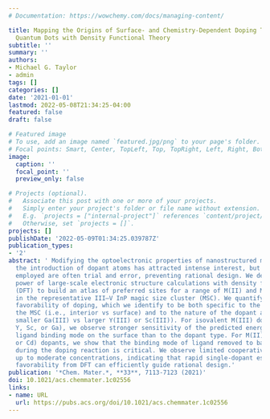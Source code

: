 ```yaml
---
# Documentation: https://wowchemy.com/docs/managing-content/

title: Mapping the Origins of Surface- and Chemistry-Dependent Doping Trends in III-V
  Quantum Dots with Density Functional Theory
subtitle: ''
summary: ''
authors:
- Michael G. Taylor
- admin
tags: []
categories: []
date: '2021-01-01'
lastmod: 2022-05-08T21:34:25-04:00
featured: false
draft: false

# Featured image
# To use, add an image named `featured.jpg/png` to your page's folder.
# Focal points: Smart, Center, TopLeft, Top, TopRight, Left, Right, BottomLeft, Bottom, BottomRight.
image:
  caption: ''
  focal_point: ''
  preview_only: false

# Projects (optional).
#   Associate this post with one or more of your projects.
#   Simply enter your project's folder or file name without extension.
#   E.g. `projects = ["internal-project"]` references `content/project/deep-learning/index.md`.
#   Otherwise, set `projects = []`.
projects: []
publishDate: '2022-05-09T01:34:25.039787Z'
publication_types:
- '2'
abstract: ' Modifying the optoelectronic properties of nanostructured materials through
  the introduction of dopant atoms has attracted intense interest, but the approaches
  employed are often trial and error, preventing rational design. We demonstrate the
  power of large-scale electronic structure calculations with density functional theory
  (DFT) to build an atlas of preferred sites for a range of M(II) and M(III) dopants
  in the representative III–V InP magic size cluster (MSC). We quantify the thermodynamic
  favorability of doping, which we identify to be both specific to the sites within
  the MSC (i.e., interior vs surface) and to the nature of the dopant atom (i.e.,
  smaller Ga(III) vs larger Y(III) or Sc(III)). For isovalent M(III) doping (i.e.,
  Y, Sc, or Ga), we observe stronger sensitivity of the predicted energetics to the
  ligand binding mode on the surface than to the dopant type. For M(II) (i.e., Zn
  or Cd) dopants, we show that the binding mode of ligand removed to balance charge
  during the doping reaction is critical. We observe limited cooperativity with dopants
  up to moderate concentrations, indicating that rapid single-dopant estimations of
  favorability from DFT can efficiently guide rational design.'
publication: '*Chem. Mater.*, **33**, 7113-7123 (2021)'
doi: 10.1021/acs.chemmater.1c02556
links:
- name: URL
  url: https://pubs.acs.org/doi/10.1021/acs.chemmater.1c02556
---
```


